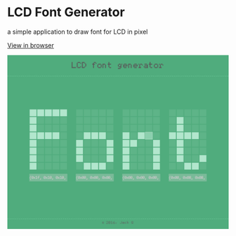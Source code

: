 # LCD Font Generator

a simple application to draw font for LCD in pixel

[View in browser](https://jack-q.github.io/lcd-font-generator)

![Preview](./preview.png)